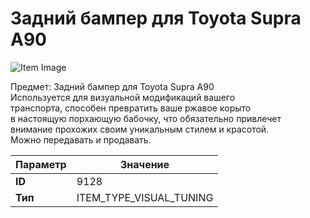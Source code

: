 # Задний бампер для Toyota Supra A90

![Item Image](../img/9128.webp?raw=true)

Предмет: Задний бампер для Toyota Supra A90<br>Используется для визуальной модификаций вашего<br>транспорта, способен превратить ваше ржавое корыто<br>в настоящую порхающую бабочку, что обязательно привлечет<br>внимание прохожих своим уникальным стилем и красотой.<br>Можно передавать и продавать.


| Параметр | Значение |
|----------|----------|
| **ID** | 9128 |
| **Тип** | ITEM_TYPE_VISUAL_TUNING |

